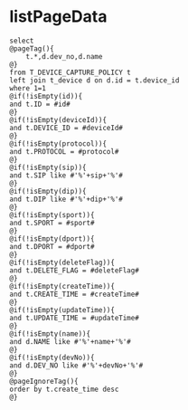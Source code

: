 listPageData
===
    select
    @pageTag(){
        t.*,d.dev_no,d.name
    @}
    from T_DEVICE_CAPTURE_POLICY t
    left join t_device d on d.id = t.device_id
    where 1=1
    @if(!isEmpty(id)){
    and t.ID = #id#
    @}
    @if(!isEmpty(deviceId)){
    and t.DEVICE_ID = #deviceId#
    @}
    @if(!isEmpty(protocol)){
    and t.PROTOCOL = #protocol#
    @}
    @if(!isEmpty(sip)){
    and t.SIP like #'%'+sip+'%'#
    @}
    @if(!isEmpty(dip)){
    and t.DIP like #'%'+dip+'%'#
    @}
    @if(!isEmpty(sport)){
    and t.SPORT = #sport#
    @}
    @if(!isEmpty(dport)){
    and t.DPORT = #dport#
    @}
    @if(!isEmpty(deleteFlag)){
    and t.DELETE_FLAG = #deleteFlag#
    @}
    @if(!isEmpty(createTime)){
    and t.CREATE_TIME = #createTime#
    @}
    @if(!isEmpty(updateTime)){
    and t.UPDATE_TIME = #updateTime#
    @}
    @if(!isEmpty(name)){
    and d.NAME like #'%'+name+'%'#
    @}
    @if(!isEmpty(devNo)){
    and d.DEV_NO like #'%'+devNo+'%'#
    @}
    @pageIgnoreTag(){
    order by t.create_time desc
    @}